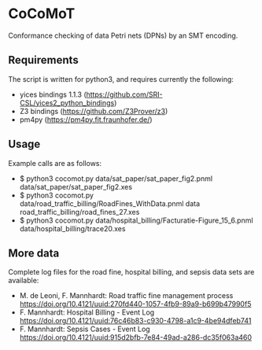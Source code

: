 # CoCoMoT
Conformance checking of data Petri nets (DPNs) by an SMT encoding.

## Requirements
The script is written for python3, and requires currently the following:
 * yices bindings 1.1.3 (https://github.com/SRI-CSL/yices2_python_bindings)
 * Z3 bindings (https://github.com/Z3Prover/z3)
 * pm4py (https://pm4py.fit.fraunhofer.de/)

## Usage
Example calls are as follows:
 * $ python3 cocomot.py data/sat_paper/sat_paper_fig2.pnml data/sat_paper/sat_paper_fig2.xes
 * $ python3 cocomot.py data/road_traffic_billing/RoadFines_WithData.pnml data road_traffic_billing/road_fines_27.xes
 * $ python3 cocomot.py data/hospital_billing/Facturatie-Figure_15_6.pnml data/hospital_billing/trace20.xes 

## More data
Complete log files for the road fine, hospital billing, and sepsis data sets are
available:
  * M. de Leoni, F. Mannhardt: Road traffic fine management process
    https://doi.org/10.4121/uuid:270fd440-1057-4fb9-89a9-b699b47990f5
  * F. Mannhardt: Hospital Billing - Event Log
    https://doi.org/10.4121/uuid:76c46b83-c930-4798-a1c9-4be94dfeb741
  * F. Mannhardt: Sepsis Cases - Event Log
    https://doi.org/10.4121/uuid:915d2bfb-7e84-49ad-a286-dc35f063a460
